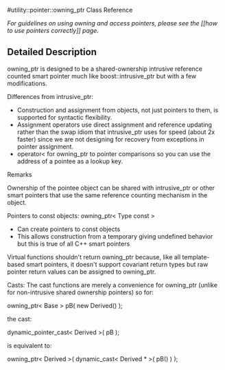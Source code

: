 #utility::pointer::owning\_ptr Class Reference

*For guidelines on using owning and access pointers, please see the [[how to use pointers correctly]] page.*

Detailed Description
--------------------

owning\_ptr is designed to be a shared-ownership intrusive reference counted smart pointer much like boost::intrusive\_ptr but with a few modifications.

Differences from intrusive\_ptr:

-   Construction and assignment from objects, not just pointers to them, is supported for syntactic flexibility.
-   Assignment operators use direct assignment and reference updating rather than the swap idiom that intrusive\_ptr uses for speed (about 2x faster) since we are not designing for recovery from exceptions in pointer assignment.
-   operator\< for owning\_ptr to pointer comparisons so you can use the address of a pointee as a lookup key.

 Remarks   

Ownership of the pointee object can be shared with intrusive\_ptr or other smart pointers that use the same reference counting mechanism in the object.

Pointers to const objects: owning\_ptr\< Type const \>

-   Can create pointers to const objects
-   This allows construction from a temporary giving undefined behavior but this is true of all C++ smart pointers

Virtual functions shouldn't return owning\_ptr because, like all template-based smart pointers, it doesn't support covariant return types but raw pointer return values can be assigned to owning\_ptr.

Casts: The cast functions are merely a convenience for owning\_ptr (unlike for non-intrusive shared ownership pointers) so for:

owning\_ptr\< Base \> pB( new Derived() );

the cast:

dynamic\_pointer\_cast\< Derived \>( pB );

is equivalent to:

owning\_ptr\< Derived \>( dynamic\_cast\< Derived \* \>( pB() ) );

